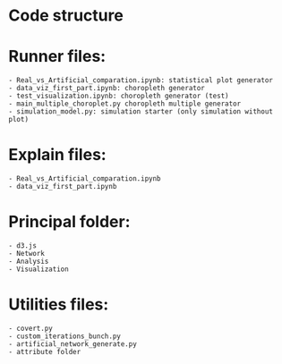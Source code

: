# Code structure

# Runner files:
    - Real_vs_Artificial_comparation.ipynb: statistical plot generator
    - data_viz_first_part.ipynb: choropleth generator
    - test_visualization.ipynb: choropleth generator (test)
    - main_multiple_choroplet.py choropleth multiple generator
    - simulation_model.py: simulation starter (only simulation without plot)

# Explain files:
    - Real_vs_Artificial_comparation.ipynb
    - data_viz_first_part.ipynb

# Principal folder:
    - d3.js 
    - Network 
    - Analysis
    - Visualization

# Utilities files:
    - covert.py
    - custom_iterations_bunch.py
    - artificial_network_generate.py
    - attribute folder


